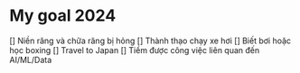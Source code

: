 # My goal 2024

[] Niền răng và chữa răng bị hỏng
[] Thành thạo chạy xe hơi
[] Biết bơi hoặc học boxing
[] Travel to Japan
[] Tiềm được công việc liên quan đến AI/ML/Data

